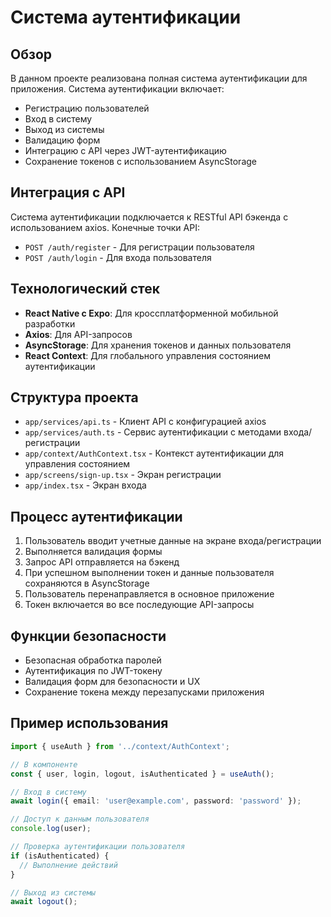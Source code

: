 # Система аутентификации

## Обзор

В данном проекте реализована полная система аутентификации для приложения. Система аутентификации включает:

- Регистрацию пользователей
- Вход в систему
- Выход из системы
- Валидацию форм
- Интеграцию с API через JWT-аутентификацию
- Сохранение токенов с использованием AsyncStorage

## Интеграция с API

Система аутентификации подключается к RESTful API бэкенда с использованием axios. Конечные точки API:

- `POST /auth/register` - Для регистрации пользователя
- `POST /auth/login` - Для входа пользователя

## Технологический стек

- **React Native с Expo**: Для кроссплатформенной мобильной разработки
- **Axios**: Для API-запросов
- **AsyncStorage**: Для хранения токенов и данных пользователя
- **React Context**: Для глобального управления состоянием аутентификации

## Структура проекта

- `app/services/api.ts` - Клиент API с конфигурацией axios
- `app/services/auth.ts` - Сервис аутентификации с методами входа/регистрации
- `app/context/AuthContext.tsx` - Контекст аутентификации для управления состоянием
- `app/screens/sign-up.tsx` - Экран регистрации
- `app/index.tsx` - Экран входа

## Процесс аутентификации

1. Пользователь вводит учетные данные на экране входа/регистрации
2. Выполняется валидация формы
3. Запрос API отправляется на бэкенд
4. При успешном выполнении токен и данные пользователя сохраняются в AsyncStorage
5. Пользователь перенаправляется в основное приложение
6. Токен включается во все последующие API-запросы

## Функции безопасности

- Безопасная обработка паролей
- Аутентификация по JWT-токену
- Валидация форм для безопасности и UX
- Сохранение токена между перезапусками приложения

## Пример использования

```typescript
import { useAuth } from '../context/AuthContext';

// В компоненте
const { user, login, logout, isAuthenticated } = useAuth();

// Вход в систему
await login({ email: 'user@example.com', password: 'password' });

// Доступ к данным пользователя
console.log(user);

// Проверка аутентификации пользователя
if (isAuthenticated) {
  // Выполнение действий
}

// Выход из системы
await logout();
``` 